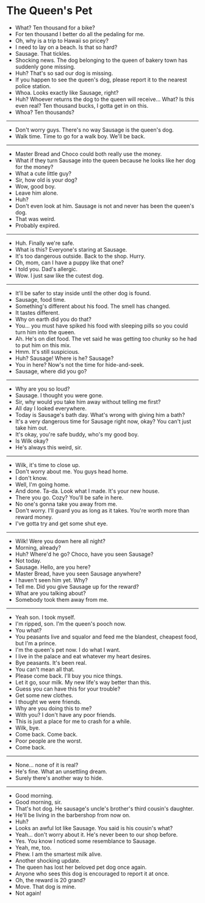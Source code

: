# The Queen's Pet

- What? Ten thousand for a bike?
- For ten thousand I better do all the pedaling for me.
- Oh, why is a trip to Hawaii so pricey?
- I need to lay on a beach. Is that so hard?
- Sausage. That tickles.
- Shocking news. The dog belonging to the queen of bakery town has suddenly gone missing.
- Huh? That's so sad our dog is missing.
- If you happen to see the queen's dog, please report it to the nearest police station.
- Whoa. Looks exactly like Sausage, right?
- Huh? Whoever returns the dog to the queen will receive... What? Is this even real? Ten thousand bucks, I gotta get in on this.
- Whoa? Ten thousands?
***
- Don't worry guys. There's no way Sausage is the queen's dog.
- Walk time. Time to go for a walk boy. We'll be back.
***
- Master Bread and Choco could both really use the money.
- What if they turn Sausage into the queen because he looks like her dog for the money?
- What a cute little guy?
- Sir, how old is your dog?
- Wow, good boy.
- Leave him alone.
- Huh?
- Don't even look at him. Sausage is not and never has been the queen's dog.
- That was weird.
- Probably expired.
***
- Huh. Finally we're safe.
- What is this? Everyone's staring at Sausage.
- It's too dangerous outside. Back to the shop. Hurry.
- Oh, mom, can I have a puppy like that one?
- I told you. Dad's allergic.
- Wow. I just saw like the cutest dog.
***
- It'll be safer to stay inside until the other dog is found.
- Sausage, food time.
- Something's different about his food. The smell has changed.
- It tastes different.
- Why on earth did you do that?
- You... you must have spiked his food with sleeping pills so you could turn him into the queen.
- Ah. He's on diet food. The vet said he was getting too chunky so he had to put him on this mix.
- Hmm. It's still suspicious.
- Huh? Sausage! Where is he? Sausage?
- You in here? Now's not the time for hide-and-seek.
- Sausage, where did you go?
***
- Why are you so loud?
- Sausage. I thought you were gone.
- Sir, why would you take him away without telling me first?
- All day I looked everywhere.
- Today is Sausage's bath day. What's wrong with giving him a bath?
- It's a very dangerous time for Sausage right now, okay? You can't just take him out.
- It's okay, you're safe buddy, who's my good boy.
- Is Wilk okay?
- He's always this weird, sir.
***
- Wilk, it's time to close up.
- Don't worry about me. You guys head home.
- I don't know.
- Well, I'm going home.
- And done. Ta-da. Look what I made. It's your new house.
- There you go. Cozy? You'll be safe in here.
- No one's gonna take you away from me.
- Don't worry. I'll guard you as long as it takes. You're worth more than reward money.
- I've gotta try and get some shut eye.
***
- Wilk! Were you down here all night?
- Morning, already?
- Huh? Where'd he go? Choco, have you seen Sausage?
- Not today.
- Sausage. Hello, are you here?
- Master Bread, have you seen Sausage anywhere?
- I haven't seen him yet. Why?
- Tell me. Did you give Sausage up for the reward?
- What are you talking about?
- Somebody took them away from me.
***
- Yeah son. I took myself.
- I'm ripped, son. I'm the queen's pooch now.
- You what?
- You peasants live and squalor and feed me the blandest, cheapest food, but I'm a prince.
- I'm the queen's pet now. I do what I want.
- I live in the palace and eat whatever my heart desires.
- Bye peasants. It's been real.
- You can't mean all that.
- Please come back. I'll buy you nice things.
- Let it go, sour milk. My new life's way better than this.
- Guess you can have this for your trouble?
- Get some new clothes.
- I thought we were friends.
- Why are you doing this to me?
- With you? I don't have any poor friends.
- This is just a place for me to crash for a while.
- Wilk, bye.
- Come back. Come back.
- Poor people are the worst.
- Come back.
***
- None... none of it is real?
- He's fine. What an unsettling dream.
- Surely there's another way to hide.
***
- Good morning.
- Good morning, sir.
- That's hot dog. He sausage's uncle's brother's third cousin's daughter.
- He'll be living in the barbershop from now on.
- Huh?
- Looks an awful lot like Sausage. You said is his cousin's what?
- Yeah... don't worry about it. He's never been to our shop before.
- Yes. You know I noticed some resemblance to Sausage.
- Yeah, me, too.
- Phew. I am the smartest milk alive.
- Another shocking update.
- The queen has lost her beloved pet dog once again.
- Anyone who sees this dog is encouraged to report it at once.
- Oh, the reward is 20 grand?
- Move. That dog is mine.
- Not again!

